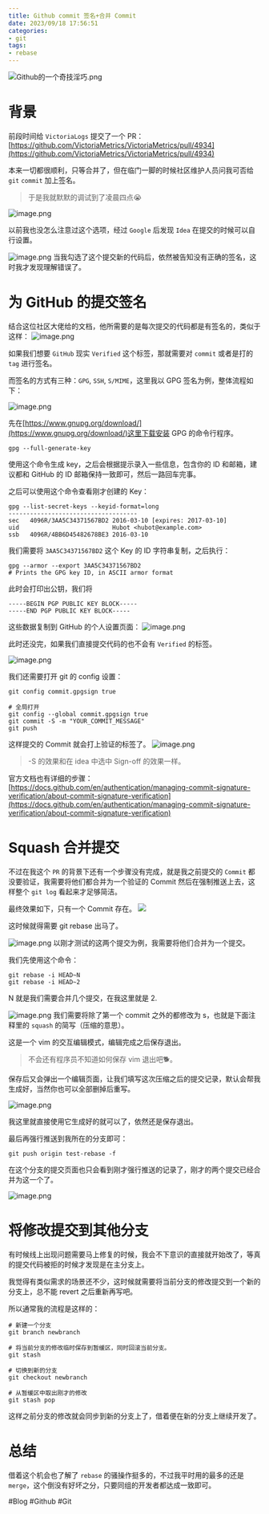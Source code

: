 ```yaml
---
title: Github commit 签名+合并 Commit
date: 2023/09/18 17:56:51
categories: 
- git
tags: 
- rebase
---
```

![Github的一个奇技淫巧.png](https://s2.loli.net/2023/09/18/gCjw9hZx4Y6cPSn.png)


# 背景

前段时间给 `VictoriaLogs` 提交了一个 PR：
[https://github.com/VictoriaMetrics/VictoriaMetrics/pull/4934](https://github.com/VictoriaMetrics/VictoriaMetrics/pull/4934)

本来一切都很顺利，只等合并了，但在临门一脚的时候社区维护人员问我可否给 `git` `commit` 加上签名。

> 于是我就默默的调试到了凌晨四点😭

![image.png](https://s2.loli.net/2023/09/18/VXhjU9ypuKP1ZWg.png)

<!--more-->
以前我也没怎么注意过这个选项，经过 `Google` 后发现 `Idea` 在提交的时候可以自行设置。

![image.png](https://s2.loli.net/2023/09/18/QdTetRSNG5c3KVr.png)
当我勾选了这个提交新的代码后，依然被告知没有正确的签名，这时我才发现理解错误了。

# 为 GitHub 的提交签名

结合这位社区大佬给的文档，他所需要的是每次提交的代码都是有签名的，类似于这样：
![image.png](https://s2.loli.net/2023/09/18/26vgVMZmNrPCkqo.png)

如果我们想要 `GitHub` 现实 `Verified` 这个标签，那就需要对 `commit` 或者是打的 `tag` 进行签名。

而签名的方式有三种：`GPG`, `SSH`, `S/MIME`，这里我以 GPG 签名为例，整体流程如下：

![image.png](https://s2.loli.net/2023/09/18/HwDIlL94c51Uz3e.png)

先在[https://www.gnupg.org/download/](https://www.gnupg.org/download/)这里下载安装 GPG 的命令行程序。

```shell
gpg --full-generate-key
```

使用这个命令生成 key，之后会根据提示录入一些信息，包含你的 ID 和邮箱，建议都和 GitHub 的 ID 邮箱保持一致即可，然后一路回车完事。

之后可以使用这个命令查看刚才创建的 Key：

```shell
gpg --list-secret-keys --keyid-format=long
------------------------------------
sec   4096R/3AA5C34371567BD2 2016-03-10 [expires: 2017-03-10]
uid                          Hubot <hubot@example.com>
ssb   4096R/4BB6D45482678BE3 2016-03-10
```

我们需要将 `3AA5C34371567BD2` 这个 Key 的 ID 字符串复制，之后执行：

```shell
gpg --armor --export 3AA5C34371567BD2
# Prints the GPG key ID, in ASCII armor format
```

此时会打印出公钥，我们将
```
-----BEGIN PGP PUBLIC KEY BLOCK-----
-----END PGP PUBLIC KEY BLOCK-----
```
这些数据复制到 GitHub 的个人设置页面：
![image.png](https://s2.loli.net/2023/09/18/zvMgJcqAnRQjYxG.png)

此时还没完，如果我们直接提交代码的也不会有 `Verified` 的标签。

![image.png](https://s2.loli.net/2023/09/18/eST5f1Vad4x8Ou7.png)

我们还需要打开 git 的 config 设置：
```shell
git config commit.gpgsign true

# 全局打开
git config --global commit.gpgsign true
git commit -S -m "YOUR_COMMIT_MESSAGE"
git push
```

这样提交的 Commit 就会打上验证的标签了。
![image.png](https://s2.loli.net/2023/09/18/HKcvrfMozC9YEnx.png)

> -S 的效果和在 idea 中选中 Sign-off 的效果一样。

官方文档也有详细的步骤：
[https://docs.github.com/en/authentication/managing-commit-signature-verification/about-commit-signature-verification](https://docs.github.com/en/authentication/managing-commit-signature-verification/about-commit-signature-verification)

# Squash 合并提交

不过在我这个 `PR` 的背景下还有一个步骤没有完成，就是我之前提交的 `Commit` 都没要验证，我需要将他们都合并为一个验证的 Commit 然后在强制推送上去，这样整个 `git log` 看起来才足够简洁。

最终效果如下，只有一个 Commit 存在。
![](https://s2.loli.net/2023/09/18/1OzjkDwhdWuJS8n.png)

这时候就得需要 git rebase 出马了。

![image.png](https://s2.loli.net/2023/09/18/vaOPw3gQTtVSoxC.png)
以刚才测试的这两个提交为例，我需要将他们合并为一个提交。

我们先使用这个命令：

```shell
git rebase -i HEAD~N
git rebase -i HEAD~2
```
N 就是我们需要合并几个提交，在我这里就是 2.

![image.png](https://s2.loli.net/2023/09/18/PN6nUE3BVu48TWF.png)
我们需要将除了第一个 commit 之外的都修改为 s，也就是下面注释里的 `squash` 的简写（压缩的意思）。

这是一个 vim 的交互编辑模式，编辑完成之后保存退出。
> 不会还有程序员不知道如何保存 vim 退出吧🐕。

保存后又会弹出一个编辑页面，让我们填写这次压缩之后的提交记录，默认会帮我生成好，当然你也可以全部删掉后重写。

![image.png](https://s2.loli.net/2023/09/18/YCx5ablcrBmsdiD.png)

我这里就直接使用它生成好的就可以了，依然还是保存退出。

最后再强行推送到我所在的分支即可：
```shell
git push origin test-rebase -f
```

在这个分支的提交页面也只会看到刚才强行推送的记录了，刚才的两个提交已经合并为这一个了。

![image.png](https://s2.loli.net/2023/09/18/ULO3kxgSYErPqle.png)


# 将修改提交到其他分支
有时候线上出现问题需要马上修复的时候，我会不下意识的直接就开始改了，等真的提交代码被拒的时候才发现是在主分支上。

我觉得有类似需求的场景还不少，这时候就需要将当前分支的修改提交到一个新的分支上，总不能 revert 之后重新再写吧。

所以通常我的流程是这样的：
```shell
# 新建一个分支
git branch newbranch

# 将当前分支的修改临时保存到暂缓区，同时回滚当前分支。
git stash

# 切换到新的分支
git checkout newbranch

# 从暂缓区中取出刚才的修改
git stash pop
```

这样之前分支的修改就会同步到新的分支上了，借着便在新的分支上继续开发了。

# 总结

借着这个机会也了解了 `rebase` 的骚操作挺多的，不过我平时用的最多的还是 `merge`，这个倒没有好坏之分，只要同组的开发者都达成一致即可。



#Blog #Github #Git